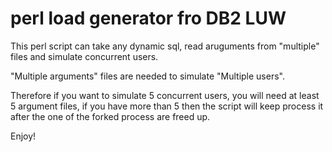 # perl load generator fro DB2 LUW
This perl script can take any dynamic sql, read aruguments from "multiple" files and simulate concurrent users. 

"Multiple arguments" files are needed to simulate "Multiple users". 

Therefore if you want to simulate 5 concurrent users, you will need at least 5 argument files, if you have more than 5 then the script will keep process it after the one of the forked process are freed up.

Enjoy!


